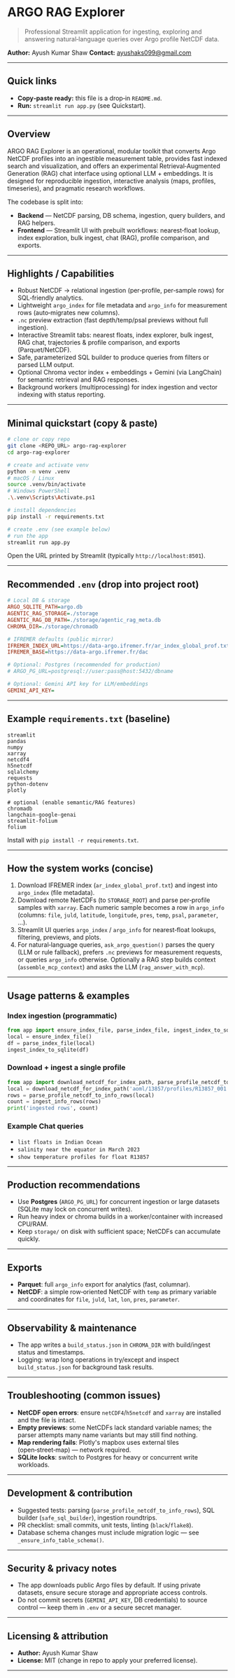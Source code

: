 # ARGO RAG Explorer

> Professional Streamlit application for ingesting, exploring and answering natural‑language queries over Argo profile NetCDF data.

**Author:** Ayush Kumar Shaw
**Contact:** [ayushaks099@gmail.com](mailto:ayushaks099@gmail.com)

---

## Quick links

* **Copy‑paste ready:** this file is a drop‑in `README.md`.
* **Run:** `streamlit run app.py` (see Quickstart).

---

## Overview

ARGO RAG Explorer is an operational, modular toolkit that converts Argo NetCDF profiles into an ingestible measurement table, provides fast indexed search and visualization, and offers an experimental Retrieval‑Augmented Generation (RAG) chat interface using optional LLM + embeddings. It is designed for reproducible ingestion, interactive analysis (maps, profiles, timeseries), and pragmatic research workflows.

The codebase is split into:

* **Backend** — NetCDF parsing, DB schema, ingestion, query builders, and RAG helpers.
* **Frontend** — Streamlit UI with prebuilt workflows: nearest‑float lookup, index exploration, bulk ingest, chat (RAG), profile comparison, and exports.

---

## Highlights / Capabilities

* Robust NetCDF → relational ingestion (per‑profile, per‑sample rows) for SQL‑friendly analytics.
* Lightweight `argo_index` for file metadata and `argo_info` for measurement rows (auto‑migrates new columns).
* `.nc` preview extraction (fast depth/temp/psal previews without full ingestion).
* Interactive Streamlit tabs: nearest floats, index explorer, bulk ingest, RAG chat, trajectories & profile comparison, and exports (Parquet/NetCDF).
* Safe, parameterized SQL builder to produce queries from filters or parsed LLM output.
* Optional Chroma vector index + embeddings + Gemini (via LangChain) for semantic retrieval and RAG responses.
* Background workers (multiprocessing) for index ingestion and vector indexing with status reporting.

---

## Minimal quickstart (copy & paste)

```bash
# clone or copy repo
git clone <REPO_URL> argo-rag-explorer
cd argo-rag-explorer

# create and activate venv
python -m venv .venv
# macOS / Linux
source .venv/bin/activate
# Windows PowerShell
.\.venv\Scripts\Activate.ps1

# install dependencies
pip install -r requirements.txt

# create .env (see example below)
# run the app
streamlit run app.py
```

Open the URL printed by Streamlit (typically `http://localhost:8501`).

---

## Recommended `.env` (drop into project root)

```ini
# Local DB & storage
ARGO_SQLITE_PATH=argo.db
AGENTIC_RAG_STORAGE=./storage
AGENTIC_RAG_DB_PATH=./storage/agentic_rag_meta.db
CHROMA_DIR=./storage/chromadb

# IFREMER defaults (public mirror)
IFREMER_INDEX_URL=https://data-argo.ifremer.fr/ar_index_global_prof.txt
IFREMER_BASE=https://data-argo.ifremer.fr/dac

# Optional: Postgres (recommended for production)
# ARGO_PG_URL=postgresql://user:pass@host:5432/dbname

# Optional: Gemini API key for LLM/embeddings
GEMINI_API_KEY=
```

---

## Example `requirements.txt` (baseline)

```
streamlit
pandas
numpy
xarray
netcdf4
h5netcdf
sqlalchemy
requests
python-dotenv
plotly

# optional (enable semantic/RAG features)
chromadb
langchain-google-genai
streamlit-folium
folium
```

Install with `pip install -r requirements.txt`.

---

## How the system works (concise)

1. Download IFREMER index (`ar_index_global_prof.txt`) and ingest into `argo_index` (file metadata).
2. Download remote NetCDFs (to `STORAGE_ROOT`) and parse per‑profile samples with `xarray`. Each numeric sample becomes a row in `argo_info` (columns: `file`, `juld`, `latitude`, `longitude`, `pres`, `temp`, `psal`, `parameter`, ...).
3. Streamlit UI queries `argo_index` / `argo_info` for nearest‑float lookups, filtering, previews, and plots.
4. For natural‑language queries, `ask_argo_question()` parses the query (LLM or rule fallback), prefers `.nc` previews for measurement requests, or queries `argo_info` otherwise. Optionally a RAG step builds context (`assemble_mcp_context`) and asks the LLM (`rag_answer_with_mcp`).

---

## Usage patterns & examples

### Index ingestion (programmatic)

```python
from app import ensure_index_file, parse_index_file, ingest_index_to_sqlite
local = ensure_index_file()
df = parse_index_file(local)
ingest_index_to_sqlite(df)
```

### Download + ingest a single profile

```python
from app import download_netcdf_for_index_path, parse_profile_netcdf_to_info_rows, ingest_info_rows
local = download_netcdf_for_index_path('aoml/13857/profiles/R13857_001.nc')
rows = parse_profile_netcdf_to_info_rows(local)
count = ingest_info_rows(rows)
print('ingested rows', count)
```

### Example Chat queries

* `list floats in Indian Ocean`
* `salinity near the equator in March 2023`
* `show temperature profiles for float R13857`

---

## Production recommendations

* Use **Postgres** (`ARGO_PG_URL`) for concurrent ingestion or large datasets (SQLite may lock on concurrent writes).
* Run heavy index or chroma builds in a worker/container with increased CPU/RAM.
* Keep `storage/` on disk with sufficient space; NetCDFs can accumulate quickly.

---

## Exports

* **Parquet**: full `argo_info` export for analytics (fast, columnar).
* **NetCDF**: a simple row‑oriented NetCDF with `temp` as primary variable and coordinates for `file`, `juld`, `lat`, `lon`, `pres`, `parameter`.

---

## Observability & maintenance

* The app writes a `build_status.json` in `CHROMA_DIR` with build/ingest status and timestamps.
* Logging: wrap long operations in try/except and inspect `build_status.json` for background task results.

---

## Troubleshooting (common issues)

* **NetCDF open errors**: ensure `netCDF4`/`h5netcdf` and `xarray` are installed and the file is intact.
* **Empty previews**: some NetCDFs lack standard variable names; the parser attempts many name variants but may still find nothing.
* **Map rendering fails**: Plotly's mapbox uses external tiles (open‑street‑map) — network required.
* **SQLite locks**: switch to Postgres for heavy or concurrent write workloads.

---

## Development & contribution

* Suggested tests: parsing (`parse_profile_netcdf_to_info_rows`), SQL builder (`safe_sql_builder`), ingestion roundtrips.
* PR checklist: small commits, unit tests, linting (`black`/`flake8`).
* Database schema changes must include migration logic — see `_ensure_info_table_schema()`.

---

## Security & privacy notes

* The app downloads public Argo files by default. If using private datasets, ensure secure storage and appropriate access controls.
* Do not commit secrets (`GEMINI_API_KEY`, DB credentials) to source control — keep them in `.env` or a secure secret manager.

---

## Licensing & attribution

* **Author:** Ayush Kumar Shaw
* **License:** MIT (change in repo to apply your preferred license).

---







